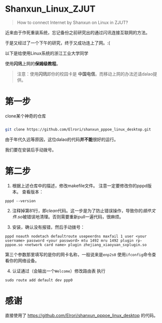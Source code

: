 # Shanxun_Linux_ZJUT
> How to connect Internet by Shanxun on Linux in ZJUT?

近来由于作死重装系统，忘记备份之前研究出的通过闪讯连接互联网的方法。

于是又经过了一个下午的研究，终于又成功连上了网。:(

以下是给使用Linux系统的浙江工业大学同学

使用**闪讯**上网的**保姆级教程**。

> 注意：使用**闪讯**即你的校园卡是 **中国电信**。而移动上网的办法还请dalao提供。
# 第一步
clone某个神奇的仓库
```bash

git clone https://github.com/Elrori/shanxun_pppoe_linux_desktop.git
```
由于年代久远等原因，这位dalao的代码**并不能**很好的运行。

我们要在安装后手动拨号。

# 第二步
1. 根据上述仓库中的描述，修改makefile文件。
注意一定要修改你的pppd版本。
查看版本：
```
pppd --version
```

2. 注释掉第81行，即*clean*代码。这一步是为了防止错误操作，导致你的*插件文件.so*被错误地清理。否则需要重新pull一遍代码，很麻烦。

3. 安装，确认没有报错，然后手动拨号：

```
pppd noauth nodetach defaultroute usepeerdns maxfail 1 user <your username> password <your password> mtu 1492 mru 1492 plugin rp-pppoe.so <network card name> plugin zhejiang_xiaoyuan_sxplugin.so
```

第三个参数那里填写的是你的网卡名称，一般说来是`enp2s0`
使用`ifconfig`命令查看你的网络设备。

4. 认证通过（会输出一个`Welcome`）修改路由表
执行
```
sudo route add default dev ppp0
```

# 感谢

直接使用了
https://github.com/Elrori/shanxun_pppoe_linux_desktop
的代码。

